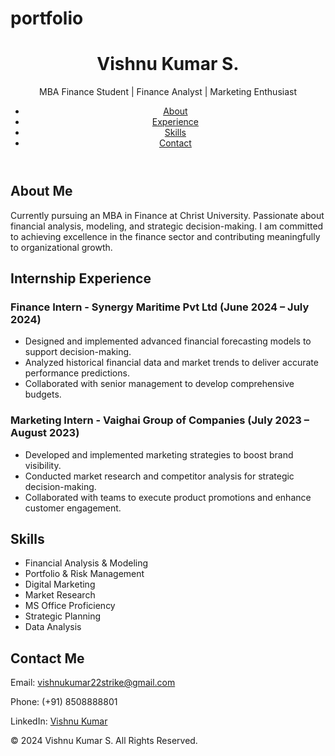 # portfolio
<!DOCTYPE html>
<html lang="en">

<head>
    <meta charset="UTF-8">
    <meta name="viewport" content="width=device-width
     initial-scale=1.0">
    <meta http-equiv="X-UA-Compatible" content="ie=edge">
    <title>Vishnu Kumar's Portfolio</title>
    <link rel="stylesheet" href="style.css">
</head>

<body>
    <!-- Header Section -->
    <header>
        <div class="container">
            <h1>Vishnu Kumar S.</h1>
            <p>MBA Finance Student | Finance Analyst | Marketing Enthusiast</p>
            <nav>
                <ul>
                    <li><a href="#about">About</a></li>
                    <li><a href="#experience">Experience</a></li>
                    <li><a href="#skills">Skills</a></li>
                    <li><a href="#contact">Contact</a></li>
                </ul>
            </nav>
        </div>
    </header>
    <!-- About Me Section -->
    <section id="about" class="section">
        <h2>About Me</h2>
        <p>
            Currently pursuing an MBA in Finance at Christ University. Passionate about financial analysis, modeling, and strategic decision-making. I am committed to achieving excellence in the finance sector and contributing meaningfully to organizational growth.
        </p>
    </section>
    <!-- Experience Section -->
    <section id="experience" class="section">
        <h2>Internship Experience</h2>
        <div class="experience">
            <h3>Finance Intern - Synergy Maritime Pvt Ltd (June 2024 – July 2024)</h3>
            <ul>
                <li>Designed and implemented advanced financial forecasting models to support decision-making.</li>
                <li>Analyzed historical financial data and market trends to deliver accurate performance predictions.</li>
                <li>Collaborated with senior management to develop comprehensive budgets.</li>
            </ul>
        </div>
<div class="experience">
            <h3>Marketing Intern - Vaighai Group of Companies (July 2023 – August 2023)</h3>
            <ul>
                <li>Developed and implemented marketing strategies to boost brand visibility.</li>
                <li>Conducted market research and competitor analysis for strategic decision-making.</li>
                <li>Collaborated with teams to execute product promotions and enhance customer engagement.</li>
            </ul>
        </div>
    </section>
<!-- Skills Section -->
 <section id="skills" class="section">
       <h2>Skills</h2>
        <ul>
            <li>Financial Analysis & Modeling</li>
            <li>Portfolio & Risk Management</li>
            <li>Digital Marketing</li>
            <li>Market Research</li>
            <li>MS Office Proficiency</li>
            <li>Strategic Planning</li>
            <li>Data Analysis</li>
        </ul>
    </section>
<!-- Contact Section -->
    <section id="contact" class="section">
        <h2>Contact Me</h2>
        <p>Email: <a href="mailto:vishnukumar22strike@gmail.com">vishnukumar22strike@gmail.com</a></p>
        <p>Phone: (+91) 8508888801</p>
        <p>LinkedIn: <a href="http://www.linkedin.com/in/vishnu-kumar-s-39713518b" target="_blank" rel="noopener noreferrer">Vishnu Kumar</a></p>
    </section>
<!-- Footer Section -->
    <footer>
        <p>&copy; 2024 Vishnu Kumar S. All Rights Reserved.</p>
    </footer>
</body>

</html>